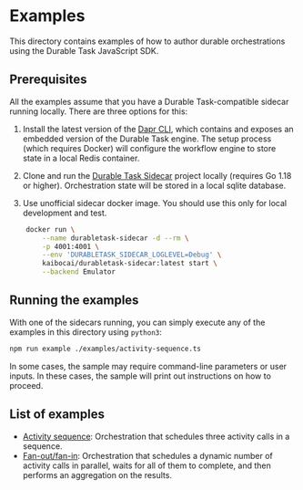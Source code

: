 # Examples

This directory contains examples of how to author durable orchestrations using the Durable Task JavaScript SDK.

## Prerequisites

All the examples assume that you have a Durable Task-compatible sidecar running locally. There are three options for this:

1. Install the latest version of the [Dapr CLI](https://docs.dapr.io/getting-started/install-dapr-cli/), which contains and exposes an embedded version of the Durable Task engine. The setup process (which requires Docker) will configure the workflow engine to store state in a local Redis container.

2. Clone and run the [Durable Task Sidecar](https://github.com/microsoft/durabletask-go) project locally (requires Go 1.18 or higher). Orchestration state will be stored in a local sqlite database.

3. Use unofficial sidecar docker image. You should use this only for local development and test.

```sh
    docker run \
        --name durabletask-sidecar -d --rm \
        -p 4001:4001 \
        --env 'DURABLETASK_SIDECAR_LOGLEVEL=Debug' \
        kaibocai/durabletask-sidecar:latest start \
        --backend Emulator
```

## Running the examples

With one of the sidecars running, you can simply execute any of the examples in this directory using `python3`:

```sh
npm run example ./examples/activity-sequence.ts
```

In some cases, the sample may require command-line parameters or user inputs. In these cases, the sample will print out instructions on how to proceed.

## List of examples

- [Activity sequence](./activity-sequence.ts): Orchestration that schedules three activity calls in a sequence.
- [Fan-out/fan-in](./fanout-fanin.ts): Orchestration that schedules a dynamic number of activity calls in parallel, waits for all of them to complete, and then performs an aggregation on the results.
